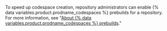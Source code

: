 To speed up codespace creation, repository administrators can enable {% data variables.product.prodname_codespaces %} prebuilds for a repository. For more information, see "[About {% data variables.product.prodname_codespaces %} prebuilds](/codespaces/prebuilding-your-codespaces/about-codespaces-prebuilds)."